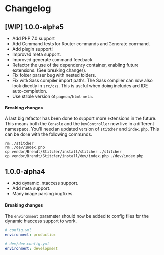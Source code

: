 # Changelog

## [WIP] 1.0.0-alpha5 

- Add PHP 7.0 support
- Add Command tests for Router commands and Generate command.
- Add plugin support!
- Improved meta support.
- Improved generate command feedback.
- Refactor the use of the dependency container, enabling future extensions. (See breaking changes).
- Fix folder parser bug with nested folders.
- Fix with Sass compiler import paths. The Sass compiler can now also look directly in `src/css`. This is useful when 
 doing includes and IDE auto-completion. 
- Use stable version of `pageon/html-meta`.

#### Breaking changes

A last big refactor has been done to support more extensions in the future. This means both the `Console` and the `DevController`
 now live in a different namespace. You'll need an updated version of `stitcher` and `index.php`. This can be done with the 
 following commands.

```
rm ./stitcher
rm ./dev/index.php
cp vendor/Brendt/Stitcher/install/stitcher ./stitcher
cp vendor/Brendt/Stitcher/install/dev/index.php ./dev/index.php
```
 
## 1.0.0-alpha4

- Add dynamic .htaccess support.
- Add meta support.
- Many image parsing bugfixes.

#### Breaking changes

The `environment` parameter should now be added to config files for the dynamic htaccess support to work.

```yaml
# config.yml
environment: production

# dev/dev.config.yml
environment: development
```
